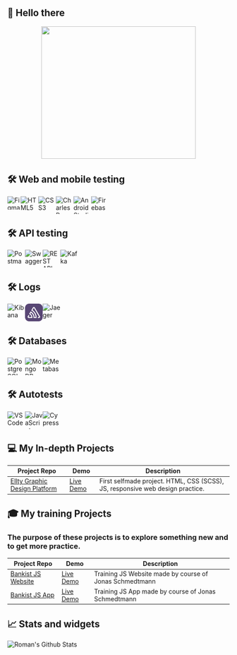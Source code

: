 ## 👋 Hello there 

<div id="header" align="center">
  <img src="https://s13.gifyu.com/images/SJgSP.gif" width="350" height="300"/>
</div>

## 🛠️ Web and mobile testing
<div style="display: flex;">
  <img src="https://user-images.githubusercontent.com/25181517/189715289-df3ee512-6eca-463f-a0f4-c10d94a06b2f.png" width=30 height=30 alt="Figma" title="Figma">
  <img src="https://user-images.githubusercontent.com/25181517/192158954-f88b5814-d510-4564-b285-dff7d6400dad.png" width=40 height=40 alt="HTML5" title="HTML5">
  <img src="https://user-images.githubusercontent.com/25181517/183898674-75a4a1b1-f960-4ea9-abcb-637170a00a75.png" width=40 height=40 alt="CSS3" title="CSS3">
  <img src="https://camo.githubusercontent.com/51853941260ae860198fc42caf94c597eba7dc12e6f8d3caf65df49c1b6e82b6/68747470733a2f2f63646e2e69636f6e2d69636f6e732e636f6d2f69636f6e73322f333035332f504e472f3531322f636861726c65735f70726f78795f6d61636f735f6269677375725f69636f6e5f3139303330322e706e67" width=40 height=40 alt="Charles Proxy" title="Charles Proxy">
  <img src="https://user-images.githubusercontent.com/25181517/192108895-20dc3343-43e3-4a54-a90e-13a4abbc57b9.png" width=40 height=40 alt="Android Studio" title="Android Studio">
  <img src="https://user-images.githubusercontent.com/25181517/189716855-2c69ca7a-5149-4647-936d-780610911353.png" width=40 height=40 alt="Firebase" title="Firebase">
</div>

## 🛠️ API testing
<div style="display: flex;">
  <img src="https://user-images.githubusercontent.com/25181517/192109061-e138ca71-337c-4019-8d42-4792fdaa7128.png" width=40 height=40 alt="Postman" title="Postman">
  <img src="https://user-images.githubusercontent.com/25181517/186711335-a3729606-5a78-4496-9a36-06efcc74f800.png" width=40 height=40 alt="Swagger" title="Swagger">
  <img src="https://user-images.githubusercontent.com/25181517/192107858-fe19f043-c502-4009-8c47-476fc89718ad.png" width=40 height=40 alt="REST API" title="REST API">
  <img src="https://user-images.githubusercontent.com/25181517/192107004-2d2fff80-d207-4916-8a3e-130fee5ee495.png" width=40 height=40 alt="Kafka" title="Kafka">
</div>

## 🛠️ Logs
<div style="display: flex;">
    <img src="https://raw.githubusercontent.com/maliceio/kibana/master/docs/kibana-logo.png" width=40 height=40 alt="Kibana" title="Kibana">
    <img src="https://raw.githubusercontent.com/tandpfun/skill-icons/main/icons/Sentry.svg" width=40 height=40 alt="Sentry" title="Sentry">
    <img src="https://avatars.githubusercontent.com/u/28545596?s=200&v=4" width=40 height=40 alt="Jaeger" title="Jaeger">
</div>

## 🛠️ Databases
<div style="display: flex;">
    <img src="https://user-images.githubusercontent.com/25181517/117208740-bfb78400-adf5-11eb-97bb-09072b6bedfc.png" width=40 height=40 alt="PostgreSQL" title="PostgreSQL">
    <img src="https://user-images.githubusercontent.com/25181517/182884177-d48a8579-2cd0-447a-b9a6-ffc7cb02560e.png" width=40 height=40 alt="Mongo DB" title="Mongo DB">
    <img src="https://camo.githubusercontent.com/88279973506a8c228b3789a81cb8ed57e8f711f855f9a0735652fc117dffe955/68747470733a2f2f63646e2e776f726c64766563746f726c6f676f2e636f6d2f6c6f676f732f6d657461626173652e737667" width=40 height=40 alt="Metabase" title="Metabase">
</div>

## 🛠️ Autotests
<div style="display: flex;">
    <img src="https://user-images.githubusercontent.com/25181517/192108891-d86b6220-e232-423a-bf5f-90903e6887c3.png" width=40 height=40 alt="VS Code" title="VS Code">
    <img src="https://user-images.githubusercontent.com/25181517/117447155-6a868a00-af3d-11eb-9cfe-245df15c9f3f.png" width=40 height=40 alt="JavaScript" title="JavaScript">
    <img src="https://user-images.githubusercontent.com/68279555/200387386-276c709f-380b-46cc-81fd-f292985927a8.png" width=40 height=40 alt="Cypress" title="Cypress">
</div>




## 💻 My In-depth Projects

| Project Repo | Demo | Description |
| -- | -- | -- |
| [Ellty Graphic Design Platform](https://github.com/AfterWaGa/ellty) | [Live Demo](https://afterwaga.github.io/ellty/) | First selfmade project. HTML, CSS (SCSS), JS, responsive web design practice. |




## :mortar_board: My training Projects
### The purpose of these projects is to explore something new and to get more practice.

| Project Repo | Demo | Description |
| -- | -- | -- |
| [Bankist JS Website](https://github.com/AfterWaGa/Bankist-Website) | [Live Demo](https://afterwaga.github.io/Bankist-Website/) | Training JS Website made by course of Jonas Schmedtmann |
| [Bankist JS App](https://github.com/AfterWaGa/Bankist) | [Live Demo](https://afterwaga.github.io/Bankist/) | Training JS App made by course of Jonas Schmedtmann |

## 📈 Stats and widgets

![Roman's Github Stats](https://github-readme-stats.vercel.app/api/top-langs/?username=AfterWaGa&theme=tokyonight&show_icons=true)




